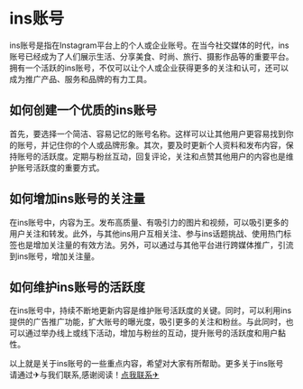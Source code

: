 # ins账号

ins账号是指在Instagram平台上的个人或企业账号。在当今社交媒体的时代，ins账号已经成为了人们展示生活、分享美食、时尚、旅行、摄影作品等的重要平台。拥有一个活跃的ins账号，不仅可以让个人或企业获得更多的关注和认可，还可以成为推广产品、服务和品牌的有力工具。

## 如何创建一个优质的ins账号

首先，要选择一个简洁、容易记忆的账号名称。这样可以让其他用户更容易找到你的账号，并记住你的个人或品牌形象。其次，要及时更新个人资料和发布内容，保持账号的活跃度。定期与粉丝互动，回复评论，关注和点赞其他用户的内容也是维护账号活跃度的重要方式。

## 如何增加ins账号的关注量

在ins账号中，内容为王。发布高质量、有吸引力的图片和视频，可以吸引更多的用户关注和转发。此外，与其他ins用户互相关注、参与ins话题挑战、使用热门标签也是增加关注量的有效方法。另外，可以通过与其他平台进行跨媒体推广，引流到ins账号，增加关注量。

## 如何维护ins账号的活跃度

在ins账号中，持续不断地更新内容是维护账号活跃度的关键。同时，可以利用ins提供的广告推广功能，扩大账号的曝光度，吸引更多的关注和粉丝。与此同时，也可以通过举办线上或线下活动，增加与粉丝的互动，提升账号的活跃度和用户黏性。

以上就是关于ins账号的一些重点内容，希望对大家有所帮助。更多关于ins账号 请通过✈与我们联系,感谢阅读！[点我联系✈](https://s.k02.cc)